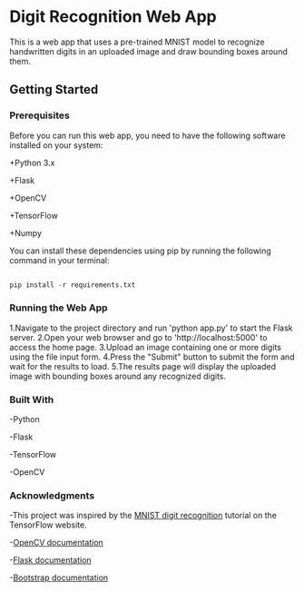 # Digit Recognition Web App 
This is a web app that uses a pre-trained MNIST model to recognize handwritten digits in an uploaded image and draw bounding boxes around them.

## Getting Started

### Prerequisites
Before you can run this web app, you need to have the following software installed on your system:

+Python 3.x

+Flask

+OpenCV

+TensorFlow

+Numpy

You can install these dependencies using pip by running the following command in your terminal:
```python

pip install -r requirements.txt
```
### Running the Web App
1.Navigate to the project directory and run 'python app.py' to start the Flask server.
2.Open your web browser and go to 'http://localhost:5000' to access the home page.
3.Upload an image containing one or more digits using the file input form.
4.Press the "Submit" button to submit the form and wait for the results to load.
5.The results page will display the uploaded image with bounding boxes around any recognized digits.
### Built With 
-Python

-Flask

-TensorFlow

-OpenCV

### Acknowledgments
-This project was inspired by the [MNIST digit recognition](https://www.tensorflow.org/tutorials/keras/classification) tutorial on the TensorFlow website.

-[OpenCV documentation](https://docs.opencv.org/4.x/)

-[Flask documentation](https://flask.palletsprojects.com/en/2.1.x/)

-[Bootstrap documentation](https://getbootstrap.com/docs/5.1/getting-started/introduction/)


